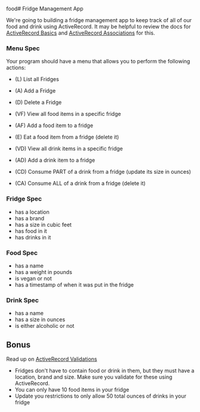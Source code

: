 food# Fridge Management App

We're going to building a fridge management app to keep track of all of our food and drink using ActiveRecord. It may be helpful to review the docs for [ActiveRecord Basics](http://edgeguides.rubyonrails.org/active_record_basics.html) and [ActiveRecord Associations](http://edgeguides.rubyonrails.org/association_basics.html) for this.

### Menu Spec

Your program should have a menu that allows you to perform the following actions:

* (L) List all Fridges
* (A) Add a Fridge
* (D) Delete a Fridge

* (VF) View all food items in a specific fridge
* (AF) Add a food item to a fridge
* (E) Eat a food item from a fridge (delete it)

* (VD) View all drink items in a specific fridge
* (AD) Add a drink item to a fridge
* (CD) Consume PART of a drink from a fridge (update its size in ounces)
* (CA) Consume ALL of a drink from a fridge (delete it)

### Fridge Spec
* has a location
* has a brand
* has a size in cubic feet
* has food in it
* has drinks in it

### Food Spec
* has a name
* has a weight in pounds
* is vegan or not
* has a timestamp of when it was put in the fridge

### Drink Spec
* has a name
* has a size in ounces
* is either alcoholic or not

## Bonus

Read up on [ActiveRecord Validations](http://edgeguides.rubyonrails.org/active_record_validations.html)

* Fridges don't have to contain food or drink in them, but they must have a location, brand and size. Make sure you validate for these using ActiveRecord.
* You can only have 10 food items in your fridge
* Update you restrictions to only allow 50 total ounces of drinks in your fridge